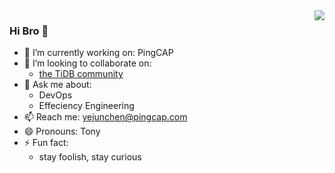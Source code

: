 <img align="right" src="https://github-readme-stats.vercel.app/api?username=VelocityLight&show_icons=true&theme=merko" />

### Hi Bro 👋

<!--
**VelocityLight/VelocityLight** is a ✨ _special_ ✨ repository because its `README.md` (this file) appears on your GitHub profile.
-->

- 🔭 I’m currently working on: PingCAP 
- 👯 I’m looking to collaborate on:
  - [the TiDB community](https://tidb.io/archived/events/)
- 💬 Ask me about:
  - DevOps
  - Effeciency Engineering
- 📫 Reach me: yejunchen@pingcap.com
- 😄 Pronouns: Tony
- ⚡ Fun fact:
  - stay foolish, stay curious
